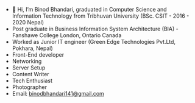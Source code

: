 - 👋 Hi, I’m Binod Bhandari, graduated in Computer Science and Information Technology from Tribhuvan University (BSc. CSIT - 2016 - 2020 Nepal) 
- Post graduate in Business Information System Architecture (BIA) - Fanshawe College London, Ontario Canada
- Worked as Junior IT engineer (Green Edge Technologies Pvt.Ltd, Pokhara, Nepal)
- Front-End developer
- Networking
- Server Setup
- Content Writer 
- Tech Enthusiast
- Photographer
- Email: binodbhandari141@gmail.com


<!---
bin0d9/bin0d9 is a ✨ special ✨ repository because its `README.md` (this file) appears on your GitHub profile.
You can click the Preview link to take a look at your changes.
--->
